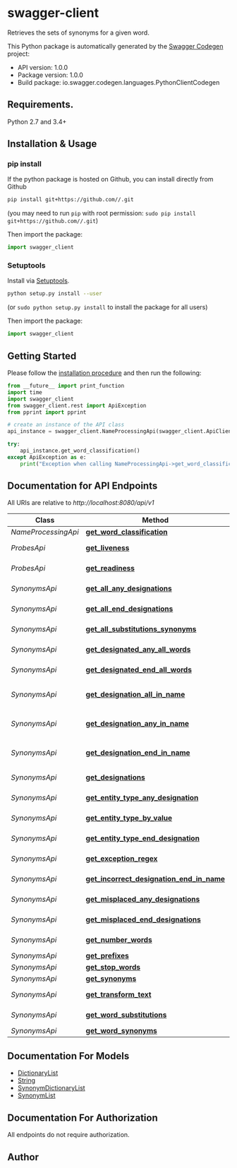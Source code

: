 # swagger-client
Retrieves the sets of synonyms for a given word.

This Python package is automatically generated by the [Swagger Codegen](https://github.com/swagger-api/swagger-codegen) project:

- API version: 1.0.0
- Package version: 1.0.0
- Build package: io.swagger.codegen.languages.PythonClientCodegen

## Requirements.

Python 2.7 and 3.4+

## Installation & Usage
### pip install

If the python package is hosted on Github, you can install directly from Github

```sh
pip install git+https://github.com//.git
```
(you may need to run `pip` with root permission: `sudo pip install git+https://github.com//.git`)

Then import the package:
```python
import swagger_client 
```

### Setuptools

Install via [Setuptools](http://pypi.python.org/pypi/setuptools).

```sh
python setup.py install --user
```
(or `sudo python setup.py install` to install the package for all users)

Then import the package:
```python
import swagger_client
```

## Getting Started

Please follow the [installation procedure](#installation--usage) and then run the following:

```python
from __future__ import print_function
import time
import swagger_client
from swagger_client.rest import ApiException
from pprint import pprint

# create an instance of the API class
api_instance = swagger_client.NameProcessingApi(swagger_client.ApiClient(configuration))

try:
    api_instance.get_word_classification()
except ApiException as e:
    print("Exception when calling NameProcessingApi->get_word_classification: %s\n" % e)

```

## Documentation for API Endpoints

All URIs are relative to *http://localhost:8080/api/v1*

Class | Method | HTTP request | Description
------------ | ------------- | ------------- | -------------
*NameProcessingApi* | [**get_word_classification**](docs/NameProcessingApi.md#get_word_classification) | **GET** /name-processing/ | 
*ProbesApi* | [**get_liveness**](docs/ProbesApi.md#get_liveness) | **GET** /synonyms/probes/liveness | 
*ProbesApi* | [**get_readiness**](docs/ProbesApi.md#get_readiness) | **GET** /synonyms/probes/readiness | 
*SynonymsApi* | [**get_all_any_designations**](docs/SynonymsApi.md#get_all_any_designations) | **GET** /synonyms/all-any-designations | 
*SynonymsApi* | [**get_all_end_designations**](docs/SynonymsApi.md#get_all_end_designations) | **GET** /synonyms/all-end-designations | 
*SynonymsApi* | [**get_all_substitutions_synonyms**](docs/SynonymsApi.md#get_all_substitutions_synonyms) | **GET** /synonyms/all-substitutions-synonyms | 
*SynonymsApi* | [**get_designated_any_all_words**](docs/SynonymsApi.md#get_designated_any_all_words) | **GET** /synonyms/designated-any-all-words | 
*SynonymsApi* | [**get_designated_end_all_words**](docs/SynonymsApi.md#get_designated_end_all_words) | **GET** /synonyms/designated-end-all-words | 
*SynonymsApi* | [**get_designation_all_in_name**](docs/SynonymsApi.md#get_designation_all_in_name) | **GET** /synonyms/designation-all-in-name | 
*SynonymsApi* | [**get_designation_any_in_name**](docs/SynonymsApi.md#get_designation_any_in_name) | **GET** /synonyms/designation-any-in-name | 
*SynonymsApi* | [**get_designation_end_in_name**](docs/SynonymsApi.md#get_designation_end_in_name) | **GET** /synonyms/designation-end-in-name | 
*SynonymsApi* | [**get_designations**](docs/SynonymsApi.md#get_designations) | **GET** /synonyms/designations | 
*SynonymsApi* | [**get_entity_type_any_designation**](docs/SynonymsApi.md#get_entity_type_any_designation) | **GET** /synonyms/entity-type-any-designation | 
*SynonymsApi* | [**get_entity_type_by_value**](docs/SynonymsApi.md#get_entity_type_by_value) | **GET** /synonyms/entity-type-by-value | 
*SynonymsApi* | [**get_entity_type_end_designation**](docs/SynonymsApi.md#get_entity_type_end_designation) | **GET** /synonyms/entity-type-end-designation | 
*SynonymsApi* | [**get_exception_regex**](docs/SynonymsApi.md#get_exception_regex) | **GET** /synonyms/exception-regex | 
*SynonymsApi* | [**get_incorrect_designation_end_in_name**](docs/SynonymsApi.md#get_incorrect_designation_end_in_name) | **GET** /synonyms/incorrect-designation-end-in-name | 
*SynonymsApi* | [**get_misplaced_any_designations**](docs/SynonymsApi.md#get_misplaced_any_designations) | **GET** /synonyms/misplaced-any-designations | 
*SynonymsApi* | [**get_misplaced_end_designations**](docs/SynonymsApi.md#get_misplaced_end_designations) | **GET** /synonyms/misplaced-end-designations | 
*SynonymsApi* | [**get_number_words**](docs/SynonymsApi.md#get_number_words) | **GET** /synonyms/number-words | 
*SynonymsApi* | [**get_prefixes**](docs/SynonymsApi.md#get_prefixes) | **GET** /synonyms/prefixes | 
*SynonymsApi* | [**get_stop_words**](docs/SynonymsApi.md#get_stop_words) | **GET** /synonyms/stop-words | 
*SynonymsApi* | [**get_synonyms**](docs/SynonymsApi.md#get_synonyms) | **GET** /synonyms/{col}/{term} | 
*SynonymsApi* | [**get_transform_text**](docs/SynonymsApi.md#get_transform_text) | **GET** /synonyms/transform-text | 
*SynonymsApi* | [**get_word_substitutions**](docs/SynonymsApi.md#get_word_substitutions) | **GET** /synonyms/substitutions | 
*SynonymsApi* | [**get_word_synonyms**](docs/SynonymsApi.md#get_word_synonyms) | **GET** /synonyms/synonyms | 


## Documentation For Models

 - [DictionaryList](docs/DictionaryList.md)
 - [String](docs/String.md)
 - [SynonymDictionaryList](docs/SynonymDictionaryList.md)
 - [SynonymList](docs/SynonymList.md)


## Documentation For Authorization

 All endpoints do not require authorization.


## Author



